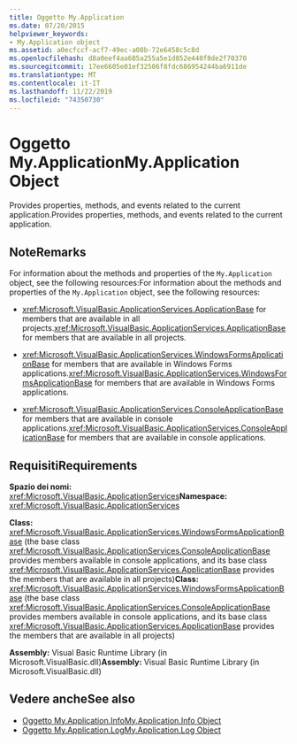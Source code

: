 ```yaml
---
title: Oggetto My.Application
ms.date: 07/20/2015
helpviewer_keywords:
- My.Application object
ms.assetid: a0ecfccf-acf7-49ec-a08b-72e6458c5c8d
ms.openlocfilehash: d8a0eef4aa685a255a5e1d852e440f8de2f70370
ms.sourcegitcommit: 17ee6605e01ef32506f8fdc686954244ba6911de
ms.translationtype: MT
ms.contentlocale: it-IT
ms.lasthandoff: 11/22/2019
ms.locfileid: "74350730"
---
```

# <a name="myapplication-object"></a><span data-ttu-id="7e9ce-102">Oggetto My.Application</span><span class="sxs-lookup"><span data-stu-id="7e9ce-102">My.Application Object</span></span>
<span data-ttu-id="7e9ce-103">Provides properties, methods, and events related to the current application.</span><span class="sxs-lookup"><span data-stu-id="7e9ce-103">Provides properties, methods, and events related to the current application.</span></span>  
  
## <a name="remarks"></a><span data-ttu-id="7e9ce-104">Note</span><span class="sxs-lookup"><span data-stu-id="7e9ce-104">Remarks</span></span>  
 <span data-ttu-id="7e9ce-105">For information about the methods and properties of the `My.Application` object, see the following resources:</span><span class="sxs-lookup"><span data-stu-id="7e9ce-105">For information about the methods and properties of the `My.Application` object, see the following resources:</span></span>  
  
- <span data-ttu-id="7e9ce-106"><xref:Microsoft.VisualBasic.ApplicationServices.ApplicationBase> for members that are available in all projects.</span><span class="sxs-lookup"><span data-stu-id="7e9ce-106"><xref:Microsoft.VisualBasic.ApplicationServices.ApplicationBase> for members that are available in all projects.</span></span>  
  
- <span data-ttu-id="7e9ce-107"><xref:Microsoft.VisualBasic.ApplicationServices.WindowsFormsApplicationBase> for members that are available in Windows Forms applications.</span><span class="sxs-lookup"><span data-stu-id="7e9ce-107"><xref:Microsoft.VisualBasic.ApplicationServices.WindowsFormsApplicationBase> for members that are available in Windows Forms applications.</span></span>  
  
- <span data-ttu-id="7e9ce-108"><xref:Microsoft.VisualBasic.ApplicationServices.ConsoleApplicationBase> for members that are available in console applications.</span><span class="sxs-lookup"><span data-stu-id="7e9ce-108"><xref:Microsoft.VisualBasic.ApplicationServices.ConsoleApplicationBase> for members that are available in console applications.</span></span>  
  
## <a name="requirements"></a><span data-ttu-id="7e9ce-109">Requisiti</span><span class="sxs-lookup"><span data-stu-id="7e9ce-109">Requirements</span></span>  
 <span data-ttu-id="7e9ce-110">**Spazio dei nomi:** <xref:Microsoft.VisualBasic.ApplicationServices></span><span class="sxs-lookup"><span data-stu-id="7e9ce-110">**Namespace:** <xref:Microsoft.VisualBasic.ApplicationServices></span></span>  
  
 <span data-ttu-id="7e9ce-111">**Class:** <xref:Microsoft.VisualBasic.ApplicationServices.WindowsFormsApplicationBase> (the base class <xref:Microsoft.VisualBasic.ApplicationServices.ConsoleApplicationBase> provides members available in console applications, and its base class <xref:Microsoft.VisualBasic.ApplicationServices.ApplicationBase> provides the members that are available in all projects)</span><span class="sxs-lookup"><span data-stu-id="7e9ce-111">**Class:** <xref:Microsoft.VisualBasic.ApplicationServices.WindowsFormsApplicationBase> (the base class <xref:Microsoft.VisualBasic.ApplicationServices.ConsoleApplicationBase> provides members available in console applications, and its base class <xref:Microsoft.VisualBasic.ApplicationServices.ApplicationBase> provides the members that are available in all projects)</span></span>  
  
 <span data-ttu-id="7e9ce-112">**Assembly:** Visual Basic Runtime Library (in Microsoft.VisualBasic.dll)</span><span class="sxs-lookup"><span data-stu-id="7e9ce-112">**Assembly:** Visual Basic Runtime Library (in Microsoft.VisualBasic.dll)</span></span>  
  
## <a name="see-also"></a><span data-ttu-id="7e9ce-113">Vedere anche</span><span class="sxs-lookup"><span data-stu-id="7e9ce-113">See also</span></span>

- [<span data-ttu-id="7e9ce-114">Oggetto My.Application.Info</span><span class="sxs-lookup"><span data-stu-id="7e9ce-114">My.Application.Info Object</span></span>](../../../visual-basic/language-reference/objects/my-application-info-object.md)
- [<span data-ttu-id="7e9ce-115">Oggetto My.Application.Log</span><span class="sxs-lookup"><span data-stu-id="7e9ce-115">My.Application.Log Object</span></span>](../../../visual-basic/language-reference/objects/my-application-log-object.md)
